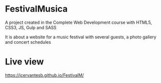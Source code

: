 # FestivalMusica

A project created in the Complete Web Development course with HTML5, CSS3, JS, Gulp and SASS

It is about a website for a music festival with several guests, a photo gallery and concert schedules


# Live view 
https://jcervantesb.github.io/FestivalM/

